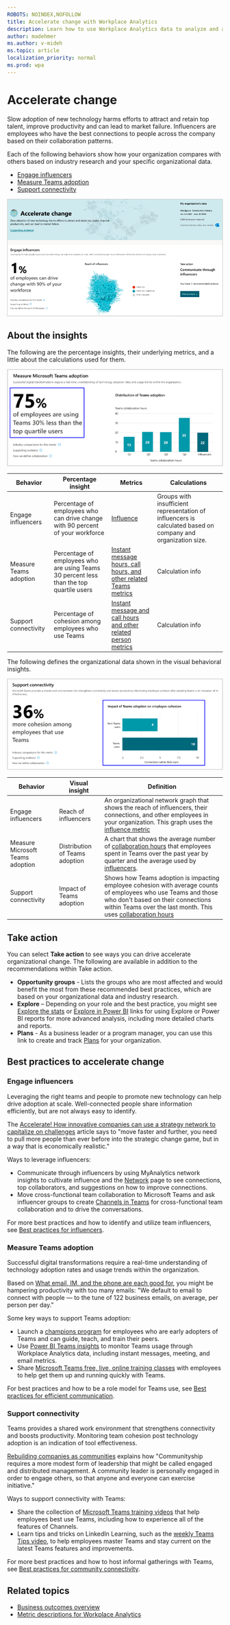 ```yaml
---
ROBOTS: NOINDEX,NOFOLLOW
title: Accelerate change with Workplace Analytics
description: Learn how to use Workplace Analytics data to analyze and accelerate organizational change
author: madehmer
ms.author: v-mideh
ms.topic: article
localization_priority: normal 
ms.prod: wpa
---
```


# Accelerate change

Slow adoption of new technology harms efforts to attract and retain top talent, improve productivity and can lead to market failure. Influencers are employees who have the best connections to people across the company based on their collaboration patterns.

Each of the following behaviors show how your organization compares with others based on industry research and your specific organizational data. 

* [Engage influencers](#engage-influencers)
* [Measure Teams adoption](#measure-teams-adoption)
* [Support connectivity](#support-connectivity)

![Accelerate change page](../images/wpa/use/accelerate-change.png)

## About the insights

The following are the percentage insights, their underlying metrics, and a little about the calculations used for them.

![Accelerate change percentage insight](../images/wpa/use/accelerate-change-percent.png)

|Behavior |Percentage insight | Metrics |Calculations |
|---------|--------|--------------------|----------------------|
|Engage influencers |Percentage of employees who can drive change with 90 percent of your workforce |[Influence](metric-definitions.md#organizational-network-analysis-ona-metrics)|Groups with insufficient representation of influencers is calculated based on company and organization size. |
|Measure Teams adoption |Percentage of employees who are using Teams 30 percent less than the top quartile users |[Instant message hours, call hours, and other related Teams metrics](metric-definitions.md#person-metrics) |Calculation info |
|Support connectivity |Percentage of cohesion among employees who use Teams |[Instant message and call hours and other related person metrics](metric-definitions.md#person-metrics) |Calculation info |

The following defines the organizational data shown in the visual behavioral insights.

![Accelerate change visual insight](../images/wpa/use/accelerate-change-visual.png)

|Behavior |Visual insight | Definition |
|---------|--------|----------------------|
|Engage influencers |Reach of influencers |An organizational network graph that shows the reach of influencers, their connections, and other employees in your organization. This graph uses the [influence metric](metric-definitions.md#organizational-network-analysis-ona-metrics)|
|Measure Microsoft Teams adoption |Distribution of Teams adoption |A chart that shows the average number of [collaboration hours](metric-definitions.md#person-metrics) that employees spent in Teams over the past year by quarter and the average used by [influencers](metric-definitions.md#organizational-network-analysis-ona-metrics). |
|Support connectivity |Impact of Teams adoption |Shows how Teams adoption is impacting employee cohesion with average counts of employees who use Teams and those who don't based on their connections within Teams over the last month. This uses [collaboration hours](metric-definitions.md#person-metrics) |

## Take action

You can select **Take action** to see ways you can drive accelerate organizational change. The following are available in addition to the recommendations within Take action.

* **Opportunity groups** - Lists the groups who are most affected and would benefit the most from these recommended best practices, which are based on your organizational data and industry research.
* **Explore**  – Depending on your role and the best practice, you might see [Explore the stats](explore-intro.md) or [Explore in Power BI](../tutorials/power-bi-intro.md) links for using Explore or Power BI reports for more advanced analysis, including more detailed charts and reports.
* **Plans** - As a business leader or a program manager, you can use this link to create and track [Plans](../Tutorials/solutionsv2-intro.md) for your organization.

## Best practices to accelerate change

### Engage influencers

Leveraging the right teams and people to promote new technology can help drive adoption at scale. Well-connected people share information efficiently, but are not always easy to identify.

The [Accelerate! How innovative companies can use a strategy network to capitalize on challenges](https://insights.office.com/management-strategy/strategy-network-how-innovative-companies-capitalize/) article says to "move faster and further, you need to pull more people than ever before into the strategic change game, but in a way that is economically realistic."

Ways to leverage influencers:

* Communicate through influencers by using MyAnalytics network insights to cultivate influence and the [Network](../myanalytics/use/network.md) page to see connections, top collaborators, and suggestions on how to improve connections.
* Move cross-functional team collaboration to Microsoft Teams and ask influencer groups to create [Channels in Teams](https://docs.microsoft.com/microsoftteams/teams-channels-overview) for cross-functional team collaboration and to drive the conversations.

For more best practices and how to identify and utilize team influencers, see [Best practices for influencers](../tutorials/gm-influencer.md).

### Measure Teams adoption

Successful digital transformations require a real-time understanding of technology adoption rates and usage trends within the organization.

Based on [What email, IM, and the phone are each good for](https://insights.office.com/collaboration/what-email-im-and-the-phone-are-each-good-for/), you might be hampering productivity with too many emails: "We default to email to connect with people — to the tune of 122 business emails, on average, per person per day."

Some key ways to support Teams adoption:

* Launch a [champions program](https://docs.microsoft.com/MicrosoftTeams/teams-adoption-create-champions-program) for employees who are early adopters of Teams and can guide, teach, and train their peers.
* Use [Power BI Teams insights](../tutorials/power-bi-teams.md) to monitor Teams usage through Workplace Analytics data, including instant messages, meeting, and email metrics.
* Share [Microsoft Teams free, live, online training classes](https://docs.microsoft.com/MicrosoftTeams/instructor-led-training-teams-landing-page) with employees to help get them up and running quickly with Teams.

For best practices and how to be a role model for Teams use, see [Best practices for efficient communication](../tutorials/gm-communication.md).

### Support connectivity

Teams provides a shared work environment that strengthens connectivity and boosts productivity. Monitoring team cohesion post technology adoption is an indication of tool effectiveness.

[Rebuilding companies as communities](https://insights.office.com/culture/rebuilding-companies-as-communities/) explains how "Communityship requires a more modest form of leadership that might be called engaged and distributed management. A community leader is personally engaged in order to engage others, so that anyone and everyone can exercise initiative."

Ways to support connectivity with Teams:

* Share the collection of [Microsoft Teams training videos](https://support.microsoft.com/office/overview-of-teams-and-channels-c3d63c10-77d5-4204-a566-53ddcf723b46?wt.mc_id=otc_microsoft_teams) that help employees best use Teams, including how to experience all of the features of Channels.
* Learn tips and tricks on LinkedIn Learning, such as the [weekly Teams Tips video](https://www.linkedin.com/learning/microsoft-teams-tips-weekly/learn-tips-for-mastering-microsoft-teams?u=3322), to help employees master Teams and stay current on the latest Teams features and improvements.

For more best practices and how to host informal gatherings with Teams, see [Best practices for community connectivity](../tutorials/gm-connectivity.md).

## Related topics

* [Business outcomes overview](insights.md)
* [Metric descriptions for Workplace Analytics](metric-definitions.md)
